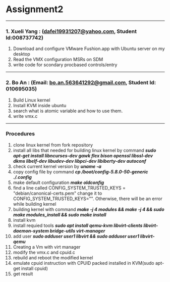 # Assignment2

---
### 1. Xueli Yang : (dafei19931207@yahoo.com, Student Id:008737742)

1. Download and configure VMware Fushion.app with Ubuntu server on my desktop 
2. Read the VMX configuration MSRs on SDM 
3. write code for scondary procbased controls/entry

---
### 2. Bo An : (Email: bo.an.563641292@gmail.com, Student Id: 010695035)

1. Build Linux kernel 
2. Install KVM inside ubuntu
3. search what is atomic variable and how to use them.
4. write vmx.c

---
### Procedures

1. clone linux kernel from fork repository
2. install all libs that needed for building linux kernel by command ***sudo apt-get install libncurses-dev gawk flex bison openssl libssl-dev dkms libelf-dev libudev-dev libpci-dev libiberty-dev autoconf***
3. check current kernel version by ***uname -a***
4. copy config file by command ***cp /boot/config-5.8.0-50-generic ./.config***
5. make default configuration ***make oldconfig*** 
6. find a line called CONFIG_SYSTEM_TRUSTED_KEYS = "debian/canonical-certs.pem" change it to CONFIG_SYSTEM_TRUSTED_KEYS="". Otherwise, there will be an error while building kernel
7. building kernel with command ***make -j 4 modules && make -j 4 && sudo make modules_install && sudo make install*** 
8. install kvm
9. install requied tools ***sudo apt install qemu-kvm libvirt-clients libvirt-daemon-system bridge-utils virt-manager***
10. add user ***sudo adduser user1 libvirt && sudo adduser user1 libvirt-qemu***
11. Creating a Vm with virt manager
12. modify the vmx.c and cpuid.c 
13. rebuild and reboot the modified kernel
14. emulate cpuid instruction with CPUID packed installed in KVM(sudo apt-get install cpuid)
15. get result
